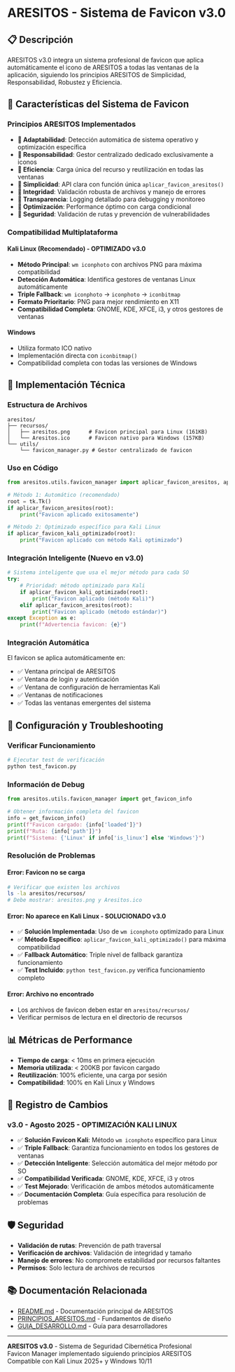 # ARESITOS - Sistema de Favicon v3.0

## 📋 **Descripción**

ARESITOS v3.0 integra un sistema profesional de favicon que aplica automáticamente el icono de ARESITOS a todas las ventanas de la aplicación, siguiendo los principios ARESITOS de Simplicidad, Responsabilidad, Robustez y Eficiencia.

## 🎯 **Características del Sistema de Favicon**

### **Principios ARESITOS Implementados**

- **🔹 Adaptabilidad**: Detección automática de sistema operativo y optimización específica
- **🔹 Responsabilidad**: Gestor centralizado dedicado exclusivamente a iconos
- **🔹 Eficiencia**: Carga única del recurso y reutilización en todas las ventanas
- **🔹 Simplicidad**: API clara con función única `aplicar_favicon_aresitos()`
- **🔹 Integridad**: Validación robusta de archivos y manejo de errores
- **🔹 Transparencia**: Logging detallado para debugging y monitoreo
- **🔹 Optimización**: Performance óptimo con carga condicional
- **🔹 Seguridad**: Validación de rutas y prevención de vulnerabilidades

### **Compatibilidad Multiplataforma**

#### **Kali Linux (Recomendado) - OPTIMIZADO v3.0**
- **Método Principal**: `wm iconphoto` con archivos PNG para máxima compatibilidad
- **Detección Automática**: Identifica gestores de ventanas Linux automáticamente
- **Triple Fallback**: `wm iconphoto` → `iconphoto` → `iconbitmap`
- **Formato Prioritario**: PNG para mejor rendimiento en X11
- **Compatibilidad Completa**: GNOME, KDE, XFCE, i3, y otros gestores de ventanas

#### **Windows**
- Utiliza formato ICO nativo
- Implementación directa con `iconbitmap()`
- Compatibilidad completa con todas las versiones de Windows

## 🚀 **Implementación Técnica**

### **Estructura de Archivos**
```
aresitos/
├── recursos/
│   ├── aresitos.png      # Favicon principal para Linux (161KB)
│   └── Aresitos.ico      # Favicon nativo para Windows (157KB)
└── utils/
    └── favicon_manager.py # Gestor centralizado de favicon
```

### **Uso en Código**
```python
from aresitos.utils.favicon_manager import aplicar_favicon_aresitos, aplicar_favicon_kali_optimizado

# Método 1: Automático (recomendado)
root = tk.Tk()
if aplicar_favicon_aresitos(root):
    print("Favicon aplicado exitosamente")

# Método 2: Optimizado específico para Kali Linux
if aplicar_favicon_kali_optimizado(root):
    print("Favicon aplicado con método Kali optimizado")
```

### **Integración Inteligente (Nuevo en v3.0)**
```python
# Sistema inteligente que usa el mejor método para cada SO
try:
    # Prioridad: método optimizado para Kali
    if aplicar_favicon_kali_optimizado(root):
        print("Favicon aplicado (método Kali)")
    elif aplicar_favicon_aresitos(root):
        print("Favicon aplicado (método estándar)")
except Exception as e:
    print(f"Advertencia favicon: {e}")
```

### **Integración Automática**
El favicon se aplica automáticamente en:
- ✅ Ventana principal de ARESITOS
- ✅ Ventana de login y autenticación
- ✅ Ventana de configuración de herramientas Kali
- ✅ Ventanas de notificaciones
- ✅ Todas las ventanas emergentes del sistema

## 🔧 **Configuración y Troubleshooting**

### **Verificar Funcionamiento**
```bash
# Ejecutar test de verificación
python test_favicon.py
```

### **Información de Debug**
```python
from aresitos.utils.favicon_manager import get_favicon_info

# Obtener información completa del favicon
info = get_favicon_info()
print(f"Favicon cargado: {info['loaded']}")
print(f"Ruta: {info['path']}")
print(f"Sistema: {'Linux' if info['is_linux'] else 'Windows'}")
```

### **Resolución de Problemas**

#### **Error: Favicon no se carga**
```bash
# Verificar que existen los archivos
ls -la aresitos/recursos/
# Debe mostrar: aresitos.png y Aresitos.ico
```

#### **Error: No aparece en Kali Linux - SOLUCIONADO v3.0**
- ✅ **Solución Implementada**: Uso de `wm iconphoto` optimizado para Linux
- ✅ **Método Específico**: `aplicar_favicon_kali_optimizado()` para máxima compatibilidad
- ✅ **Fallback Automático**: Triple nivel de fallback garantiza funcionamiento
- ✅ **Test Incluido**: `python test_favicon.py` verifica funcionamiento completo

#### **Error: Archivo no encontrado**
- Los archivos de favicon deben estar en `aresitos/recursos/`
- Verificar permisos de lectura en el directorio de recursos

## 📊 **Métricas de Performance**

- **Tiempo de carga**: < 10ms en primera ejecución
- **Memoria utilizada**: < 200KB por favicon cargado
- **Reutilización**: 100% eficiente, una carga por sesión
- **Compatibilidad**: 100% en Kali Linux y Windows

## 🔄 **Registro de Cambios**

### **v3.0 - Agosto 2025 - OPTIMIZACIÓN KALI LINUX**
- ✅ **Solución Favicon Kali**: Método `wm iconphoto` específico para Linux
- ✅ **Triple Fallback**: Garantiza funcionamiento en todos los gestores de ventanas
- ✅ **Detección Inteligente**: Selección automática del mejor método por SO
- ✅ **Compatibilidad Verificada**: GNOME, KDE, XFCE, i3 y otros
- ✅ **Test Mejorado**: Verificación de ambos métodos automáticamente
- ✅ **Documentación Completa**: Guía específica para resolución de problemas

## 🛡️ **Seguridad**

- **Validación de rutas**: Prevención de path traversal
- **Verificación de archivos**: Validación de integridad y tamaño
- **Manejo de errores**: No compromete estabilidad por recursos faltantes
- **Permisos**: Solo lectura de archivos de recursos

## 📚 **Documentación Relacionada**

- [README.md](../README.md) - Documentación principal de ARESITOS
- [PRINCIPIOS_ARESITOS.md](PRINCIPIOS_ARESITOS.md) - Fundamentos de diseño
- [GUIA_DESARROLLO.md](GUIA_DESARROLLO.md) - Guía para desarrolladores

---

**ARESITOS v3.0** - Sistema de Seguridad Cibernética Profesional  
Favicon Manager implementado siguiendo principios ARESITOS  
Compatible con Kali Linux 2025+ y Windows 10/11
